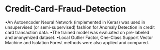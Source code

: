 # Credit-Card-Fraud-Detection
•An Autoencoder Neural Network (implemented in Keras) was used in unsupervised (or semi-supervised) fashion for Anomaly  Detection in credit card transaction data.  •The trained model was evaluated on pre-labeled and anonymized dataset.  •Local Outlier Factor, One-Class Support Vector Machine and Isolation Forest methods were also applied and compared.

